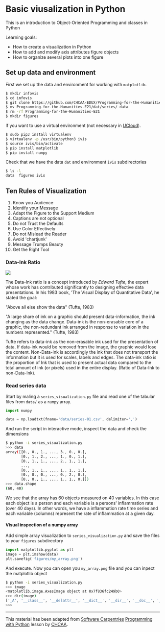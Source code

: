 # Basic viusalization in Python #

This is an introduction to Object-Oriented Programming and classes in Python

Learning goals:

* How to create a visualization in Python
* How to add and modify axis attributes figure objects
* How to organize several plots into one figure

## Set up data and environment ##

First we set up the data and environment for working with `matplotlib`.

```sh
$ mkdir infovis
$ cd infovis
$ git clone https://github.com/CHCAA-EDUX/Programming-for-the-Humanities-E21.git
$ mv Programming-for-the-Humanities-E21/dat/series/ data
$ rm -rf Programming-for-the-Humanities-E21
$ mkdir figures
```

If you want to use a virtual environment (not necessary in [UCloud](https://cloud.sdu.dk/)).

```sh
$ sudo pip3 install virtualenv
$ virtualenv -p /usr/bin/python3 ivis
$ source ivis/bin/activate
$ pip install matplotlib
$ pip install numpy
```

Check that we have the data `dat` and environment `ivis` subdirectories

```sh
$ ls -l
data  figures ivis
```

## Ten Rules of Visualization ##

1. Know you Audience
2. Identify your Message
3. Adapt the Figure to the Support Medium
4. Captions are not optional
5. Do not Trust the Defaults
6. Use Color Effectively
7. Do not Mislead the Reader
8. Avoid 'chartjunk'
9. Message Trumps Beauty
10. Get the Right Tool

### Data-Ink Ratio ###


<img src="https://render.githubusercontent.com/render/math?math=\text{Data-Ink Ratio}=\Large\frac{\text{Data-Ink}}{\text{Total ink used to print the graphic}}">


The Data-Ink ratio is a concept introduced by _Edward Tufte_, the expert whose work has contributed significantly to designing effective data presentations. In his 1983 book, 'The Visual Display of Quantitative Data', he stated the goal:

"Above all else show the data"
(Tufte, 1983)

"A large share of ink on a graphic should present data-information, the ink changing as the data change. Data-ink is the non-erasable core of a graphic, the non-redundant ink arranged in response to variation in the numbers represented."
(Tufte, 1983)

Tufte refers to data-ink as the non-erasable ink used for the presentation of data. If data-ink would be removed from the image, the graphic would lose the content. Non-Data-Ink is accordingly the ink that does not transport the information but it is used for scales, labels and edges. The data-ink ratio is the proportion of Ink that is used to present actual data compared to the total amount of ink (or pixels) used in the entire display. (Ratio of Data-Ink to non-Data-Ink).

### Read series data ###

Start by maling a `series_visualization.py` file and read one of the tabular files from `data/` as a `numpy` array.

```py
import numpy

data = np.loadtxt(fname='data/series-01.csv', delimiter=',')
```

And run the script in interactive mode, inspect the data and check the dimensions

```sh
$ python -i series_visualization.py
>>> data
array([[0., 0., 1., ..., 3., 0., 0.],
       [0., 1., 2., ..., 1., 0., 1.],
       [0., 1., 1., ..., 2., 1., 1.],
       ...,
       [0., 1., 1., ..., 1., 1., 1.],
       [0., 0., 0., ..., 0., 2., 0.],
       [0., 0., 1., ..., 1., 1., 0.]])
>>> data.shape
(60, 40)
```

We see that the array has 60 objects measured on 40 variables. In this case each object is a person and each variable is a persons' inflammation rate (over 40 days). In other words, we have a inflammation rate time series and each variable (columns) represent the rate of inflammation at a given day. 

#### Visual inspection of a numpy array ####

Add simple array visualization to `series_visualization.py` and save the files to your `figures` subdirectory

```py
import matplotlib.pyplot as plt
image = plt.imshow(data)
plt.savefig('figures/my_array.png')
```

And execute. Now you can open you `my_array.png` file and you can inpect the matplotlib object

```sh
$ python -i series_visualization.py 
>>> image
<matplotlib.image.AxesImage object at 0x7f836fc249b0>
>>> dir(image)
['_A', '__class__', '__delattr__', '__dict__', '__dir__', '__doc__', '__eq__', '__format__', '__ge__', '__getattribute__', '__getstate__', '__gt__', '__hash__', '__init__', '__init_subclass__', '__le__', '__lt__', '__module__', '__ne__', '__new__', '__reduce__', '__reduce_ex__', '__repr__', '__setattr__', '__sizeof__', '__str__', '__subclasshook__', '__weakref__', '_add_checker', '_agg_filter', '_alpha', '_animated', '_axes', '_check_unsampled_image', '_check_update', '_clipon', '_clippath', '_contains', '_default_contains', '_extent', '_filternorm', '_filterrad', '_get_clipping_extent_bbox', '_get_scalar_alpha', '_gid', '_imcache', '_in_layout', '_interpolation', '_label', '_make_image', '_mouseover', '_oid', '_path_effects', '_picker', '_propobservers', '_rasterized', '_remove_method', '_resample', '_rgbacache', '_scale_norm', '_set_gc_clip', '_sketch', '_snap', '_stale', '_sticky_edges', '_transform', '_transformSet', '_update_dict', '_url', '_visible', 'add_callback', 'add_checker', 'autoscale', 'autoscale_None', 'axes', 'callbacksSM', 'can_composite', 'changed', 'check_update', 'clipbox', 'cmap', 'colorbar', 'contains', 'convert_xunits', 'convert_yunits', 'draw', 'eventson', 'figure', 'findobj', 'format_cursor_data', 'get_agg_filter', 'get_alpha', 'get_animated', 'get_array', 'get_children', 'get_clim', 'get_clip_box', 'get_clip_on', 'get_clip_path', 'get_cmap', 'get_contains', 'get_cursor_data', 'get_extent', 'get_figure', 'get_filternorm', 'get_filterrad', 'get_gid', 'get_in_layout', 'get_interpolation', 'get_label', 'get_path_effects', 'get_picker', 'get_rasterized', 'get_resample', 'get_size', 'get_sketch_params', 'get_snap', 'get_tightbbox', 'get_transform', 'get_transformed_clip_path_and_affine', 'get_url', 'get_visible', 'get_window_extent', 'get_zorder', 'have_units', 'is_transform_set', 'make_image', 'mouseover', 'norm', 'origin', 'pchanged', 'pick', 'pickable', 'properties', 'remove', 'remove_callback', 'set', 'set_agg_filter', 'set_alpha', 'set_animated', 'set_array', 'set_clim', 'set_clip_box', 'set_clip_on', 'set_clip_path', 'set_cmap', 'set_contains', 'set_data', 'set_extent', 'set_figure', 'set_filternorm', 'set_filterrad', 'set_gid', 'set_in_layout', 'set_interpolation', 'set_label', 'set_norm', 'set_path_effects', 'set_picker', 'set_rasterized', 'set_resample', 'set_sketch_params', 'set_snap', 'set_transform', 'set_url', 'set_visible', 'set_zorder', 'stale', 'stale_callback', 'sticky_edges', 'to_rgba', 'update', 'update_dict', 'update_from', 'write_png', 'zorder']
>>> 
```








---

This material has been adapted from [Software Carpentries](https://software-carpentry.org/) [Programming with Python](https://swcarpentry.github.io/python-novice-inflammation/) lesson by [CHCAA](https://chcaa.io/#/). 